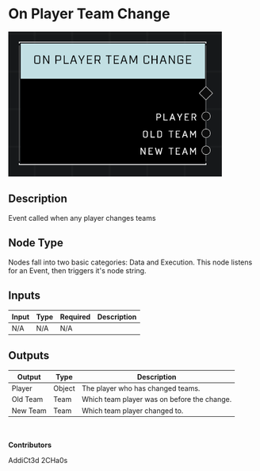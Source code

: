 # On Player Team Change
![](../../../.gitbook/assets/on-player-team-change.png)
## Description
Event called when any player changes teams

## Node Type
Nodes fall into two basic categories: Data and Execution. This node listens for an Event, then triggers it's node string.

## Inputs
| Input | Type | Required | Description |
|------------------|------------------|----------|--------------------------------------------------------------|
| N/A | N/A | N/A | |

## Outputs
| Output | Type | Description |
|------------------|------------------|--------------------------------------------------------------|
| Player | Object | The player who has changed teams. |
| Old Team | Team | Which team player was on before the change. |
| New Team | Team | Which team player changed to. |

\
\
**Contributors**

AddiCt3d 2CHa0s
